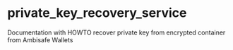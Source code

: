 # private_key_recovery_service
Documentation with HOWTO recover private key from encrypted container from Ambisafe Wallets
